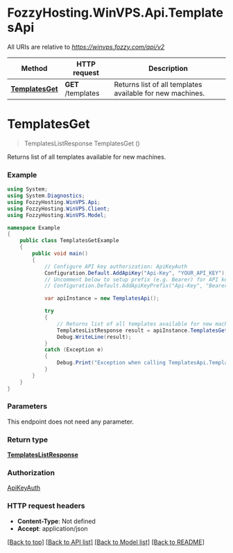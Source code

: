 # FozzyHosting.WinVPS.Api.TemplatesApi

All URIs are relative to *https://winvps.fozzy.com/api/v2*

Method | HTTP request | Description
------------- | ------------- | -------------
[**TemplatesGet**](TemplatesApi.md#templatesget) | **GET** /templates | Returns list of all templates available for new machines.

<a name="templatesget"></a>
# **TemplatesGet**
> TemplatesListResponse TemplatesGet ()

Returns list of all templates available for new machines.

### Example
```csharp
using System;
using System.Diagnostics;
using FozzyHosting.WinVPS.Api;
using FozzyHosting.WinVPS.Client;
using FozzyHosting.WinVPS.Model;

namespace Example
{
    public class TemplatesGetExample
    {
        public void main()
        {
            // Configure API key authorization: ApiKeyAuth
            Configuration.Default.AddApiKey("Api-Key", "YOUR_API_KEY");
            // Uncomment below to setup prefix (e.g. Bearer) for API key, if needed
            // Configuration.Default.AddApiKeyPrefix("Api-Key", "Bearer");

            var apiInstance = new TemplatesApi();

            try
            {
                // Returns list of all templates available for new machines.
                TemplatesListResponse result = apiInstance.TemplatesGet();
                Debug.WriteLine(result);
            }
            catch (Exception e)
            {
                Debug.Print("Exception when calling TemplatesApi.TemplatesGet: " + e.Message );
            }
        }
    }
}
```

### Parameters
This endpoint does not need any parameter.

### Return type

[**TemplatesListResponse**](TemplatesListResponse.md)

### Authorization

[ApiKeyAuth](../README.md#ApiKeyAuth)

### HTTP request headers

 - **Content-Type**: Not defined
 - **Accept**: application/json

[[Back to top]](#) [[Back to API list]](../README.md#documentation-for-api-endpoints) [[Back to Model list]](../README.md#documentation-for-models) [[Back to README]](../README.md)
